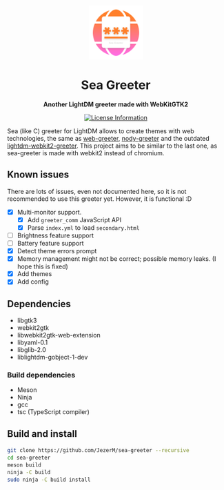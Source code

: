 <div align="center">
  <a>
    <img
      alt="Sea Greeter Icon"
      width="125"
      src="./data/com.github.jezerm.sea-greeter.svg"
    />
  </a>
  <h1><strong>Sea Greeter</strong></h1>
  <p>
    <strong>Another LightDM greeter made with WebKitGTK2</strong>
  </p>
  <p>
    <a href="#">
      <img alt="License Information" src="https://img.shields.io/github/license/JezerM/sea-greeter.svg">
    </a>
  </p>
</div>

Sea (like C) greeter for LightDM allows to create themes with web technologies,
the same as [web-greeter][web-greeter], [nody-greeter][nody-greeter] and the
outdated [lightdm-webkit2-greeter][webkit2-greeter]. This project aims to be
similar to the last one, as sea-greeter is made with webkit2 instead of chromium.

## Known issues

There are lots of issues, even not documented here, so it is not recommended to use this greeter yet.
However, it is functional :D

- [x] Multi-monitor support.
    - [x] Add `greeter_comm` JavaScript API
    - [x] Parse `index.yml` to load `secondary.html`
- [ ] Brightness feature support
- [ ] Battery feature support
- [x] Detect theme errors prompt
- [x] Memory management might not be correct; possible memory leaks. (I hope this is fixed)
- [x] Add themes
- [x] Add config

## Dependencies

- libgtk3
- webkit2gtk
- libwebkit2gtk-web-extension
- libyaml-0.1
- libglib-2.0
- liblightdm-gobject-1-dev

### Build dependencies

- Meson
- Ninja
- gcc
- tsc (TypeScript compiler)

## Build and install

```sh
git clone https://github.com/JezerM/sea-greeter --recursive
cd sea-greeter
meson build
ninja -C build
sudo ninja -C build install
```

[web-greeter]: https://github.com/JezerM/web-greeter "Web Greeter"
[nody-greeter]: https://github.com/JezerM/nody-greeter "Nody Greeter"
[webkit2-greeter]: https://github.com/Antergos/web-greeter/tree/stable "LightDM WebKit2 Greeter"

